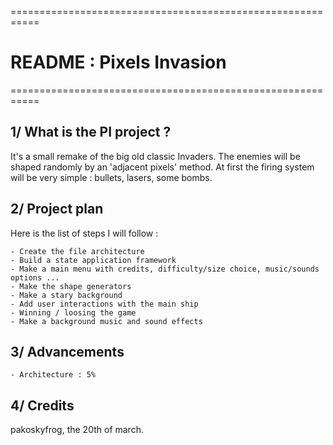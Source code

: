 ===========================================================
#              README : Pixels Invasion
===========================================================

## 1/ What is the PI project ?

It's a small remake of the big old classic Invaders.
The enemies will be shaped randomly by an 'adjacent pixels' method.
At first the firing system will be very simple : bullets, lasers, some bombs.

## 2/ Project plan

Here is the list of steps I will follow :

    - Create the file architecture
    - Build a state application framework
    - Make a main menu with credits, difficulty/size choice, music/sounds options ...
    - Make the shape generators
    - Make a stary background
    - Add user interactions with the main ship
    - Winning / loosing the game
    - Make a background music and sound effects
    

## 3/ Advancements

    - Architecture : 5%

## 4/ Credits



pakoskyfrog, the 20th of march.

[LOVE]: http://love2d.org
[ocp]: http://openclipart.org
[gimp]: http://www.gimp.org/
[tpe1]: https://love2d.org/forums/viewtopic.php?f=3&t=13519
